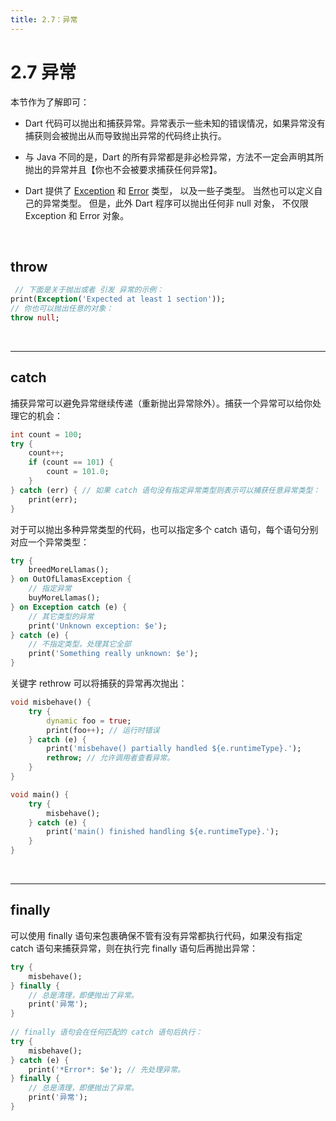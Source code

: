 ```yaml
---
title: 2.7：异常
---
```


# 2.7 异常

本节作为了解即可：

*    Dart 代码可以抛出和捕获异常。异常表示一些未知的错误情况，如果异常没有捕获则会被抛出从而导致抛出异常的代码终止执行。

*    与 Java 不同的是，Dart 的所有异常都是非必检异常，方法不一定会声明其所抛出的异常并且【你也不会被要求捕获任何异常】。  

*    Dart 提供了 [Exception](https://api.dartlang.org/stable/dart-core/Exception-class.html) 和 [Error](https://api.dartlang.org/stable/dart-core/Error-class.html) 类型， 以及一些子类型。 当然也可以定义自己的异常类型。 但是，此外 Dart 程序可以抛出任何非 null 对象， 不仅限 Exception 和 Error 对象。

<br>

## throw

```dart
 // 下面是关于抛出或者 引发 异常的示例：
print(Exception('Expected at least 1 section'));
// 你也可以抛出任意的对象：
throw null;
```

<br>

---

## catch

捕获异常可以避免异常继续传递（重新抛出异常除外）。捕获一个异常可以给你处理它的机会： 

```dart
int count = 100;
try {
	count++;
	if (count == 101) {
		count = 101.0;
	}
} catch (err) { // 如果 catch 语句没有指定异常类型则表示可以捕获任意异常类型：
	print(err);
}
```

对于可以抛出多种异常类型的代码，也可以指定多个 catch 语句，每个语句分别对应一个异常类型：

```dart
try {
	breedMoreLlamas();
} on OutOfLlamasException {
	// 指定异常
	buyMoreLlamas();
} on Exception catch (e) {
	// 其它类型的异常
	print('Unknown exception: $e');
} catch (e) {
	// 不指定类型，处理其它全部
	print('Something really unknown: $e');
}
```

关键字 rethrow 可以将捕获的异常再次抛出：

```dart
void misbehave() {
	try {
		dynamic foo = true;
		print(foo++); // 运行时错误
	} catch (e) {
		print('misbehave() partially handled ${e.runtimeType}.');
		rethrow; // 允许调用者查看异常。
	}
}

void main() {
	try {
		misbehave();
	} catch (e) {
		print('main() finished handling ${e.runtimeType}.');
	}
}
```

<br>

---

## finally

可以使用 finally 语句来包裹确保不管有没有异常都执行代码，如果没有指定 catch 语句来捕获异常，则在执行完 finally 语句后再抛出异常：

```dart
try {
    misbehave();
} finally {
    // 总是清理，即便抛出了异常。
    print('异常');
}
  
// finally 语句会在任何匹配的 catch 语句后执行：
try {
    misbehave();
} catch (e) {
    print('*Error*: $e'); // 先处理异常。
} finally {
    // 总是清理，即便抛出了异常。
    print('异常');
}
```

